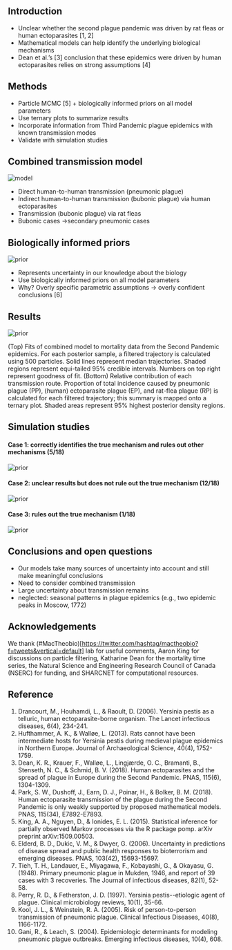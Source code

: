## Introduction

* Unclear whether the second plague pandemic was driven by rat fleas or human ectoparasites [1, 2]
* Mathematical models can help identify the underlying biological mechanisms
* Dean et al.’s [3] conclusion that these epidemics were driven by human ectoparasites relies on strong assumptions [4]

## Methods

* Particle MCMC [5] + biologically informed priors on all model parameters
* Use ternary plots to summarize results
* Incorporate information from Third Pandemic plague epidemics with known transmission modes
* Validate with simulation studies

## Combined transmission model

![model](https://github.com/plagueposter/plagueposter.github.io/blob/master/images/propose.png)

* Direct human-to-human transmission (pneumonic plague)
* Indirect human-to-human transmission (bubonic plague) via human ectoparasites
* Transmission (bubonic plague) via rat fleas
* Bubonic cases →secondary pneumonic cases

## Biologically informed priors

![prior](https://github.com/plagueposter/plagueposter.github.io/blob/master/images/prior_data2.png)

* Represents uncertainty in our knowledge about the biology
* Use biologically informed priors on all model parameters
* Why? Overly specific parametric assumptions → overly confident conclusions [6]

## Results

![prior](https://github.com/plagueposter/plagueposter.github.io/blob/master/images/combres.png)

(Top) Fits of combined model to mortality data from the Second Pandemic epidemics. For each posterior sample, a filtered trajectory is calculated using 500 particles. Solid lines represent median trajectories. Shaded regions represent equi-tailed 95% credible intervals. Numbers on top right represent goodness of fit. (Bottom) Relative contribution of each transmission route. Proportion of total incidence caused by pneumonic plague (PP), (human) ectoparasite plague (EP), and rat-flea plague (RP) is calculated for each filtered trajectory; this summary is mapped onto a ternary plot. Shaded areas represent 95% highest posterior density regions.

## Simulation studies

#### Case 1: correctly identifies the true mechanism and rules out other mechanisms (5/18)

![prior](https://github.com/plagueposter/plagueposter.github.io/blob/master/images/g1.png)

#### Case 2: unclear results but does not rule out the true mechanism (12/18)

![prior](https://github.com/plagueposter/plagueposter.github.io/blob/master/images/g2.png)

#### Case 3: rules out the true mechanism (1/18)

![prior](https://github.com/plagueposter/plagueposter.github.io/blob/master/images/g3.png)

## Conclusions and open questions

* Our models take many sources of uncertainty into account and still make meaningful conclusions
* Need to consider combined transmission
* Large uncertainty about transmission remains
* neglected: seasonal patterns in plague epidemics (e.g., two epidemic peaks in Moscow, 1772)

## Acknowledgements

We thank (#MacTheobio)[https://twitter.com/hashtag/mactheobio?f=tweets&vertical=default] lab for useful comments, Aaron King for discussions on particle filtering, Katharine Dean for the mortality time series, the Natural Science and Engineering Research Council of Canada (NSERC) for funding, and SHARCNET for computational resources.

## Reference

1. Drancourt, M., Houhamdi, L., & Raoult, D. (2006). Yersinia pestis as a telluric, human ectoparasite-borne organism. The Lancet infectious diseases, 6(4), 234-241.
2. Hufthammer, A. K., & Walløe, L. (2013). Rats cannot have been intermediate hosts for Yersinia pestis during medieval plague epidemics in Northern Europe. Journal of Archaeological Science, 40(4), 1752-1759.
3. Dean, K. R., Krauer, F., Walløe, L., Lingjærde, O. C., Bramanti, B., Stenseth, N. C., & Schmid, B. V. (2018). Human ectoparasites and the spread of plague in Europe during the Second Pandemic. PNAS, 115(6), 1304-1309.
4. Park, S. W., Dushoff, J., Earn, D. J., Poinar, H., & Bolker, B. M. (2018). Human ectoparasite transmission of the plague during the Second Pandemic is only weakly supported by proposed mathematical models. PNAS, 115(34), E7892-E7893.
5. King, A. A., Nguyen, D., & Ionides, E. L. (2015). Statistical inference for partially observed Markov processes via the R package pomp. arXiv preprint arXiv:1509.00503.
6. Elderd, B. D., Dukic, V. M., & Dwyer, G. (2006). Uncertainty in predictions of disease spread and public health responses to bioterrorism and emerging diseases. PNAS, 103(42), 15693-15697.
7. Tieh, T. H., Landauer, E., Miyagawa, F., Kobayashi, G., & Okayasu, G. (1948). Primary pneumonic plague in Mukden, 1946, and report of 39 cases with 3 recoveries. The Journal of infectious diseases, 82(1), 52-58.
8. Perry, R. D., & Fetherston, J. D. (1997). Yersinia pestis--etiologic agent of plague. Clinical microbiology reviews, 10(1), 35-66.
9. Kool, J. L., & Weinstein, R. A. (2005). Risk of person-to-person transmission of pneumonic plague. Clinical Infectious Diseases, 40(8), 1166-1172.
10. Gani, R., & Leach, S. (2004). Epidemiologic determinants for modeling pneumonic plague outbreaks. Emerging infectious diseases, 10(4), 608.

